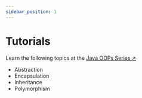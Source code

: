 ```yaml
---
sidebar_position: 1
---
```


# Tutorials

Learn the following topics at the [Java OOPs Series ↗](https://www.baeldung.com/java-oop)

- Abstraction
- Encapsulation
- Inheritance
- Polymorphism
